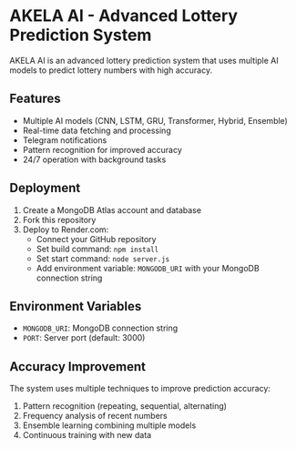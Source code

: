 # AKELA AI - Advanced Lottery Prediction System

AKELA AI is an advanced lottery prediction system that uses multiple AI models to predict lottery numbers with high accuracy.

## Features

- Multiple AI models (CNN, LSTM, GRU, Transformer, Hybrid, Ensemble)
- Real-time data fetching and processing
- Telegram notifications
- Pattern recognition for improved accuracy
- 24/7 operation with background tasks

## Deployment

1. Create a MongoDB Atlas account and database
2. Fork this repository
3. Deploy to Render.com:
   - Connect your GitHub repository
   - Set build command: `npm install`
   - Set start command: `node server.js`
   - Add environment variable: `MONGODB_URI` with your MongoDB connection string

## Environment Variables

- `MONGODB_URI`: MongoDB connection string
- `PORT`: Server port (default: 3000)

## Accuracy Improvement

The system uses multiple techniques to improve prediction accuracy:
1. Pattern recognition (repeating, sequential, alternating)
2. Frequency analysis of recent numbers
3. Ensemble learning combining multiple models
4. Continuous training with new data
